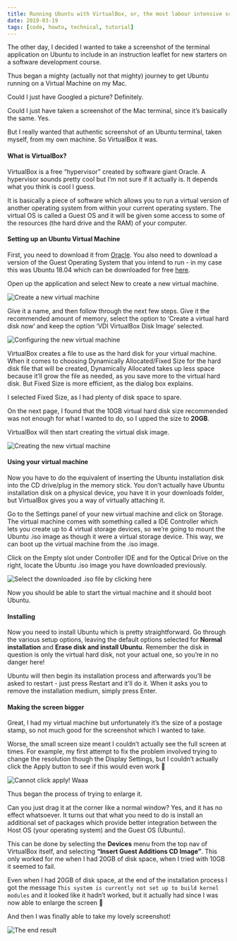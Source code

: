 ```yaml
---
title: Running Ubuntu with VirtualBox, or, the most labour intensive screenshot in the world
date: 2019-03-19
tags: [code, howto, technical, tutorial]
---
```


The other day, I decided I wanted to take a screenshot of the terminal application on Ubuntu to include in an instruction leaflet for new starters on a software development course.

Thus began a mighty (actually not that mighty) journey to get Ubuntu running on a Virtual Machine on my Mac.

Could I just have Googled a picture? Definitely.

Could I just have taken a screenshot of the Mac terminal, since it’s basically the same. Yes.

But I really wanted that authentic screenshot of an Ubuntu terminal, taken myself, from my own machine. So VirtualBox it was.

#### What is VirtualBox?

VirtualBox is a free “hypervisor” created by software giant Oracle. A hypervisor sounds pretty cool but I’m not sure if it actually is. It depends what you think is cool I guess.

It is basically a piece of software which allows you to run a virtual version of another operating system from within your current operating system. The virtual OS is called a Guest OS and it will be given some access to some of the resources (the hard drive and the RAM) of your computer.

#### Setting up an Ubuntu Virtual Machine

First, you need to download it from [Oracle](https://www.virtualbox.org/wiki/Downloads). You also need to download a version of the Guest Operating System that you intend to run - in my case this was Ubuntu 18.04 which can be downloaded for free [here](https://www.ubuntu.com/download/desktop).

Open up the application and select New to create a new virtual machine.

![Create a new virtual machine](ubuntu-vb/1.png)

Give it a name, and then follow through the next few steps. Give it the recommended amount of memory, select the option to ‘Create a virtual hard disk now’ and keep the option ‘VDI VirtualBox Disk Image’ selected.

![Configuring the new virtual machine](ubuntu-vb/1.png)

VirtualBox creates a file to use as the hard disk for your virtual machine. When it comes to choosing Dynamically Allocated/Fixed Size for the hard disk file that will be created, Dynamically Allocated takes up less space because it’ll grow the file as needed, as you save more to the virtual hard disk. But Fixed Size is more efficient, as the dialog box explains.

I selected Fixed Size, as I had plenty of disk space to spare.

On the next page, I found that the 10GB virtual hard disk size recommended was not enough for what I wanted to do, so I upped the size to **20GB**.

VirtualBox will then start creating the virtual disk image.

![Creating the new virtual machine](ubuntu-vb/3.png)

#### Using your virtual machine

Now you have to do the equivalent of inserting the Ubuntu installation disk into the CD drive/plug in the memory stick. You don’t actually have Ubuntu installation disk on a physical device, you have it in your downloads folder, but VirtualBox gives you a way of virtually attaching it.

Go to the Settings panel of your new virtual machine and click on Storage. The virtual machine comes with something called a IDE Controller which lets you create up to 4 virtual storage devices, so we’re going to mount the Ubuntu .iso image as though it were a virtual storage device. This way, we can boot up the virtual machine from the .iso image.

Click on the Empty slot under Controller IDE and for the Optical Drive on the right, locate the Ubuntu .iso image you have downloaded previously.

![Select the downloaded .iso file by clicking here](ubuntu-vb/4.png)

Now you should be able to start the virtual machine and it should boot Ubuntu.

#### Installing

Now you need to install Ubuntu which is pretty straightforward. Go through the various setup options, leaving the default options selected for **Normal installation** and **Erase disk and install Ubuntu**. Remember the disk in question is only the virtual hard disk, not your actual one, so you’re in no danger here!

Ubuntu will then begin its installation process and afterwards you’ll be asked to restart - just press Restart and it’ll do it. When it asks you to remove the installation medium, simply press Enter.

#### Making the screen bigger

Great, I had my virtual machine but unfortunately it’s the size of a postage stamp, so not much good for the screenshot which I wanted to take.

Worse, the small screen size meant I couldn’t actually see the full screen at times. For example, my first attempt to fix the problem involved trying to change the resolution though the Display Settings, but I couldn’t actually click the Apply button to see if this would even work 🤷

![Cannot click apply! Waaa](ubuntu-vb/5.png)

Thus began the process of trying to enlarge it.

Can you just drag it at the corner like a normal window? Yes, and it has no effect whatsoever. It turns out that what you need to do is install an additional set of packages which provide better integration between the Host OS (your operating system) and the Guest OS (Ubuntu).

This can be done by selecting the **Devices** menu from the top nav of VirtualBox itself, and selecting **“Insert Guest Additions CD Image”**. This only worked for me when I had 20GB of disk space, when I tried with 10GB it seemed to fail.

Even when I had 20GB of disk space, at the end of the installation process I got the message `This system is currently not set up to build kernel modules` and it looked like it hadn’t worked, but it actually had since I was now able to enlarge the screen 🎉

And then I was finally able to take my lovely screenshot!

![The end result](ubuntu-vb/6.png)
